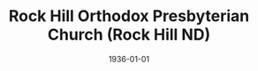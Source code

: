 ---
date: &id001 1936-01-01
end_date: 1947-03-12
location:
  address: 'null'
  city: Rock Hill
  state: ND
minister:
- end: 1947-03-12
  name: Curtiss Balcom
  start: 1936-01-01
  type: pastor
ministers:
- Curtiss Balcom
name: Rock Hill Orthodox Presbyterian Church
names: null
origination_date: *id001
raw_data: "ND Rock Hill\n\nRock Hill Orthodox Presbyterian Church  (1936\u2013\
  March 12, 1947)\nPastor: Curtiss Balcom, 1936\u20131947"
received_from: null
states:
- ND
status:
  active: false
  end_date: null
  reason: null
  received_from: null
  withdrawal_to: null
title: Rock Hill Orthodox Presbyterian Church (Rock Hill ND)

---